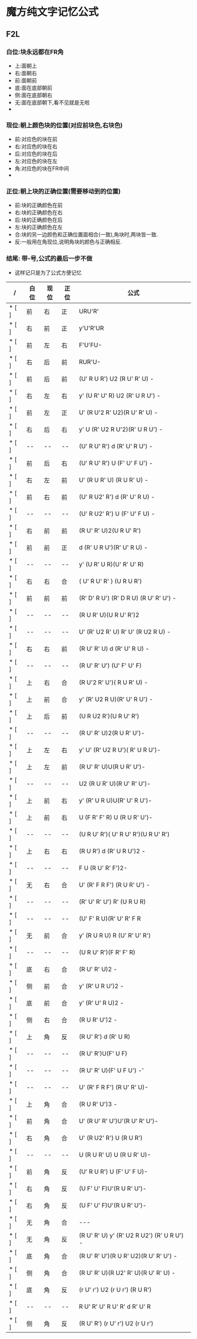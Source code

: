 # 魔方纯文字记忆公式

## F2L
### 白位:块永远都在FR角
  - 上:面朝上
  - 右:面朝右
  - 前:面朝前
  - 底:面在底部朝前
  - 侧:面在底部朝右
  - 无:面在底部朝下,看不见就是无啦
  - 
### 现位:朝上颜色块的位置(对应前块色,右块色)
  - 前:对应色的块在前
  - 右:对应色的块在右
  - 后:对应色的块在后
  - 左:对应色的块在左
  - 角:对应色的块在FR中间
  - 
### 正位:朝上块的正确位置(需要移动到的位置)
  - 前:块的正确颜色在前
  - 右:块的正确颜色在右
  - 后:块的正确颜色在后
  - 左:块的正确颜色在左
  - 合:块的另一边颜色和正确位置面相合(一致),角块时,两块皆一致.
  - 反:一般用在角现位,说明角块的颜色与正确相反.

### 结尾: 带-号,公式的最后一步不做
   - 这样记只是为了公式方便记忆

|/| 白位 | 现位 | 正位 | 公式 |
| --- | --- | --- | --- | --- |
|* [ ] | 前 | 右 | 正 | URU'R' |
|* [ ] |右|前|正| y'U'R'UR|
|* [ ] |前|左|右| F'U'FU-|
|* [ ] |右|后|前| RUR'U-|
|* [ ] |前|后|前| (U' R U R') U2 (R U' R' U) -|
|* [ ] |右|左|右| y' (U R' U' R) U2 (R' U R U') - |
|* [ ] |前|左|正| U' (R U'2 R' U2)(R U' R' U) - |
|* [ ] |右|后|右| y' U (R' U2 R U'2)(R' U R U') - |
|* [ ] |--|--|--| (U' R U' R') d (R' U' R U') - |
|* [ ] |前|后|右| (U' R U' R') U (F' U' F U') - |
|* [ ] |右|左|前| U' (R U R' U) (R U R' U) - |
|* [ ] |前|右|前| (U' R U2' R') d (R' U' R U) - |
|* [ ] |--|--|--| (U' R U2' R') U (F' U' F U) -|
|* [ ] |右|前|前| (R U' R' U)2(U R U' R')|
|* [ ] |前|前|正| d (R' U R U')(R' U' R U) -|
|* [ ] |--|--|--| y' (U R' U R)(U' R' U' R)|
|* [ ] |右|右|合| ( U' R U' R' ) (U R U R')|
|* [ ] |前|前|前| (R' D' R U') (R' D R U) (R U' R' U') -|
|* [ ] |--|--|--| (R U R' U)(U R U' R')2|
|* [ ] |--|--|--| U' (R' U2 R' U) R' U' (R U2 R U) - |
|* [ ] |右|右|前| (R U' R' U) d (R' U' R U) -|
|* [ ] |--|--|--| (R U' R' U') (U' F' U' F)|
|* [ ] |上|右|合| (R U'2 R' U')( R U R' U) -|
|* [ ] |上|前|合| y' (R' U2 R U)(R' U' R U') -|
|* [ ] |上|后|前| (U R U2 R')(U R U' R')|
|* [ ] |--|--|--| (R U' R' U)2(R U R' U')-|
|* [ ] |上|左|右| y' U' (R' U2 R U')( R' U R U')-|
|* [ ] |上|左|前| (R U' R' U)U(R U R' U')-|
|* [ ] |--|--|--| U2 (R U R' U)(R U' R' U')-|
|* [ ] |上|前|右| y' (R' U R U)U(R' U' R U')-|
|* [ ] |上|前|右| U (F R' F' R) U (R U R' U')-|
|* [ ] |--|--|--| (U R U' R')( U' R U' R')(U R U' R')|
|* [ ] |上|右|右| (R U R') d (R' U R U')2 -|
|* [ ] |--|--|--| F U (R U' R' F')2-|
|* [ ] |无|右|合| U' (R' F R F') (R U R' U') -|
|* [ ] |--|--|--| (R' U' R' U') R' (U R U R)|
|* [ ] |--|--|--| (U' F' R U)(R' U' R' F R|
|* [ ] |无|前|合| y' (R U R U) R (U' R' U' R')|
|* [ ] |--|--|--| (U R U' R')(F R' F' R)|
|* [ ] |底|右|合| (R U' R' U)2 -|
|* [ ] |侧|前|合| y' (R' U R U')2 -|
|* [ ] |底|前|合| y' (R' U' R U)2 -|
|* [ ] |侧|右|合| (R U R' U')2 -|
|* [ ] |上|角|反| (R U' R') d (R' U R)|
|* [ ] |--|--|--| (R U' R')U(F' U F)|
|* [ ] |--|--|--| (R U' R' U)(F' U F U') -'|
|* [ ] |--|--|--| U' (R' F R F') (R U' R' U)-|
|* [ ] |上|角|合| (R U R' U')3 -|
|* [ ] |前|角|合| U' (R U' R' U')U'(R U' R' U')-|
|* [ ] |右|角|合| U' (R U2' R') U (R U R')|
|* [ ] |--|--|--| U (R U R' U) U (R U R' U)-|
|* [ ] |前|角|反| (U' R U R') U (F' U' F U)-|
|* [ ] |右|角|反| (U F' U' F)U'(R U R' U')-|
|* [ ] |右|角|反| (U F' U' F)U'(R U R' U')- |
|* [ ] |无|角|合| --- |
|* [ ] |无|角|反| (R U' R' U) y' (R' U2 R U2') (R' U R U') - |
|* [ ] |底|角|合| (R U' R' U')(R U R' U2)(R U' R' U') - |
|* [ ] |侧|角|合| (R U' R' U)(R U2' R' U)(R U' R' U) - |
|* [ ] |底|角|反| (r U' r') U2 (r U r') (R U R') |
|* [ ] |--|--|--| R U' R' U' R U' R' d R' U' R |
|* [ ] |侧|角|反| (R U' R') (r U' r') U2 (r U r') |
